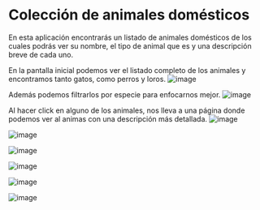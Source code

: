 # Colección de animales domésticos

En esta aplicación encontrarás un listado de animales domésticos de los cuales
podrás ver su nombre, el tipo de animal que es y una descripción breve de cada uno.

En la pantalla inicial podemos ver el listado completo de los animales y encontramos tanto gatos, como perros y loros. 
![image](https://user-images.githubusercontent.com/72435753/145718105-8ae5bfdb-00b8-4636-b6b4-d46458377dd5.png)

Además podemos filtrarlos por especie para enfocarnos mejor.
![image](https://user-images.githubusercontent.com/72435753/145718135-3bcccb0e-6b62-4caf-94b9-2303f44e4fb7.png)

Al hacer click en alguno de los animales, nos lleva a una página donde podemos ver al animas con una descripción más detallada.
![image](https://user-images.githubusercontent.com/72435753/145718441-b97a136b-cf7d-4891-874a-dc29ab3e27c5.png)

![image](https://user-images.githubusercontent.com/72435753/145718158-bf608fe0-8e1d-47e0-89bb-922ca2d0417f.png)

![image](https://user-images.githubusercontent.com/72435753/145718170-ad670f89-30b9-4aee-a7e0-c5735e95be86.png)

![image](https://user-images.githubusercontent.com/72435753/145718260-3e40cd23-3139-4ba5-9192-e48b2b0b89d2.png)

![image](https://user-images.githubusercontent.com/72435753/145718176-356cf2ad-ec5c-434d-be28-a818b52a87cf.png)

![image](https://user-images.githubusercontent.com/72435753/145718243-edafb3f7-0b33-4093-b70e-562816aeea6e.png)
